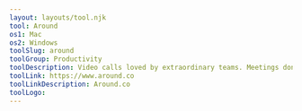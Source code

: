 ```yaml
---
layout: layouts/tool.njk
tool: Around
os1: Mac
os2: Windows
toolSlug: around
toolGroup: Productivity
toolDescription: Video calls loved by extraordinary teams. Meetings don't have to crush your soul. Discover radically unique video calls designed to help hybrid-remote teams create, collaborate and celebrate together.
toolLink: https://www.around.co
toolLinkDescription: Around.co
toolLogo:
---
```

